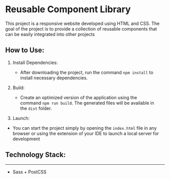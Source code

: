 ﻿# Reusable Component Library

This project is a responsive website developed using HTML and CSS. The goal of the project is to provide a collection of reusable components that can be easily integrated into other projects

## How to Use:

1.  Install Dependencies:

    - After downloading the project, run the command `npm install` to install necessary dependencies.

2.  Build:

    - Create an optimized version of the application using the command `npm run build`. The generated files will be available in the `dist` folder.

3.  Launch:

   -   You can start the project simply by opening the `index.html` file in any browser or using the extension of your IDE to launch a local server for development

## Technology Stack:

---

- Sass + PostCSS
